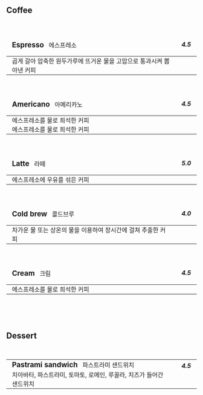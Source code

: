 <style>
  table {
      border-collapse: collapse;
      text-align: left;
      line-height: 1.5;
  }
  table, tr, td {
    border: none;
  }
  table, tr, td, thead, tbody{
    width: 100%;
  }
  table thead th {
      /*text-align: center;*/
      padding: 15px;
      font-weight: normal;
      vertical-align: top;
      border: none;
      /*color: #1b3453;*/
      /*border-top: 2px solid #1b3453;*/
      /*border-bottom: 2px solid;*/
  }
  table tbody th {
      padding: 0px 15px;
      /*font-weight: bold;*/
      vertical-align: top;
      border: none;
      /*border-bottom: 1px solid #ccc;
      background: #f3f6f7;*/
  }
  table td {
      padding: 0px 15px;
      vertical-align: bottom;
      background-color: var(--c-bg);
      /*border-bottom: 1px solid #ccc;*/
  }
  table h2, table h3, table h4, table h5, table h6 {
    display: inline;
  }
  h1, h2 {
    border-bottom: none;
  }
</style>
<br/>

## Coffee
<br/>

|<h3>Espresso</h3> &nbsp; 에스프레소                              |<h5>4.5</h5>|
|:---------------------------------------------------------------|-----------:|
|곱게 갈아 압축한 원두가루에 뜨거운 물을 고압으로 통과시켜 뽑아낸 커피|            |
<br/>

|<h3>Americano</h3> &nbsp; 아메리카노                             |<h5>4.5</h5>|
|:---------------------------------------------------------------|-----------:|
|에스프레소를 물로 희석한 커피                                     |            |
|에스프레소를 물로 희석한 커피                                     |            |
<br/>

|<h3>Latte</h3> &nbsp; 라떼                                      |<h5>5.0</h5>|
|:---------------------------------------------------------------|-----------:|
|에스프레소에 우유를 섞은 커피                                     |            |
<br/>

|<h3>Cold brew</h3> &nbsp; 콜드브루                              |<h5>4.0</h5>|
|:---------------------------------------------------------------|-----------:|
|차가운 물 또는 상온의 물을 이용하여 장시간에 걸쳐 추출한 커피       |            |
<br/>

|<h3>Cream</h3> &nbsp; 크림                                      |<h5>4.5</h5>|
|:---------------------------------------------------------------|-----------:|
|에스프레소를 물로 희석한 커피                                     |            |
<br/>

<br/>
<br/>

## Dessert
<br/>

|||
|:---------------------------------------------------------------|-----------:|
|<h3>Pastrami sandwich</h3> &nbsp; 파스트라미 샌드위치            |<h5>4.5</h5>|
|치아바타, 파스트라미, 토마토, 로메인, 루꼴라, 치즈가 들어간 샌드위치 |            |
<br/>